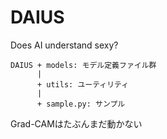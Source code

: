 # DAIUS
Does AI understand sexy?

```
DAIUS + models: モデル定義ファイル群
      |
      + utils: ユーティリティ
      |
      + sample.py: サンプル
```

Grad-CAMはたぶんまだ動かない

